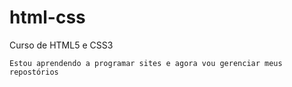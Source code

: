 # html-css
 Curso de HTML5 e CSS3 

    Estou aprendendo a programar sites e agora vou gerenciar meus repostórios
